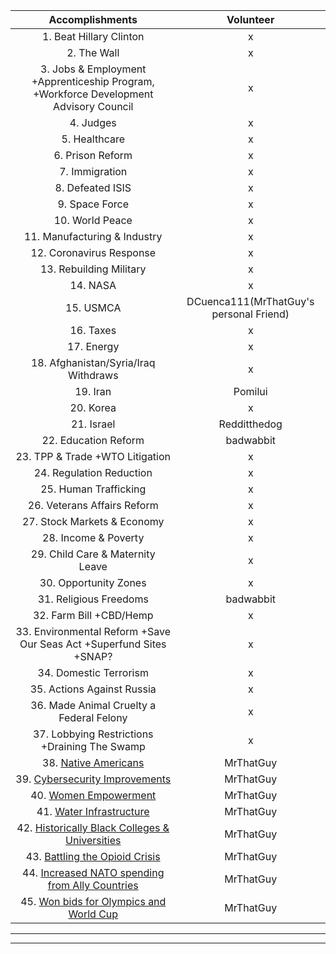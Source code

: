 | **Accomplishments** | **Volunteer** |
| :-: | :-: |
| 1. Beat Hillary Clinton | x |
| 2. The Wall | x |
| 3. Jobs & Employment +Apprenticeship Program, +Workforce Development Advisory Council | x |
| 4. Judges | x |
| 5. Healthcare | x |
| 6. Prison Reform | x |
| 7. Immigration | x |
| 8. Defeated ISIS | x |
| 9. Space Force | x |
| 10. World Peace | x |
| 11. Manufacturing & Industry | x |
| 12. Coronavirus Response | x |
| 13. Rebuilding Military | x |
| 14. NASA | x |
| 15. USMCA | DCuenca111(MrThatGuy's personal Friend) |
| 16. Taxes | x |
| 17. Energy | x |
| 18. Afghanistan/Syria/Iraq Withdraws | x |
| 19. Iran | Pomilui |
| 20. Korea | x |
| 21. Israel | Redditthedog |
| 22. Education Reform | badwabbit |
| 23. TPP & Trade +WTO Litigation | x |
| 24. Regulation Reduction | x |
| 25. Human Trafficking | x |
| 26. Veterans Affairs Reform | x |
| 27. Stock Markets & Economy | x |
| 28. Income & Poverty | x |
| 29. Child Care & Maternity Leave | x |
| 30. Opportunity Zones | x |
| 31. Religious Freedoms | badwabbit |
| 32. Farm Bill +CBD/Hemp | x |
| 33. Environmental Reform +Save Our Seas Act +Superfund Sites +SNAP? | x |
| 34. Domestic Terrorism | x |
| 35. Actions Against Russia | x |
| 36. Made Animal Cruelty a Federal Felony | x |
| 37. Lobbying Restrictions +Draining The Swamp | x |
| 38. [Native Americans](https://www.reddit.com/r/donaldtrump/wiki/top_45/natives) | MrThatGuy |
| 39. [Cybersecurity Improvements](https://www.reddit.com/r/donaldtrump/wiki/top_45/cybersecurity/) | MrThatGuy |
| 40. [Women Empowerment](https://www.reddit.com/r/donaldtrump/wiki/top_45/women/) | MrThatGuy |
| 41. [Water Infrastructure](https://www.reddit.com/r/donaldtrump/wiki/top_45/water) | MrThatGuy |
| 42. [Historically Black Colleges & Universities](https://www.reddit.com/r/donaldtrump/wiki/top_45/hbcu) | MrThatGuy |
| 43. [Battling the Opioid Crisis](https://www.reddit.com/r/donaldtrump/wiki/top_45/opioids) | MrThatGuy |
| 44. [Increased NATO spending from Ally Countries](https://www.reddit.com/r/donaldtrump/wiki/top_45/nato) | MrThatGuy |
| 45. [Won bids for Olympics and World Cup](https://www.reddit.com/r/donaldtrump/wiki/top_45/olympics_worldcup) | MrThatGuy |

-----

[//]:# 'Dev'

[//]:# 'Contributors: atomolayanatomay, GuthixIsBalance // JeffreyTBodin'
[//]:# 'vHistory'
[//]:# '-> "revision by atomolayanatomay — 2 hours ago"'


[//]:# 'Dev'

-----